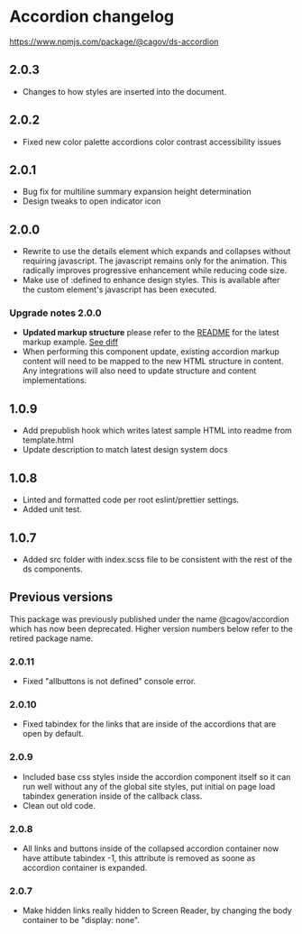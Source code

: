 # Accordion changelog

<a href="https://www.npmjs.com/package/@cagov/ds-accordion">https://www.npmjs.com/package/@cagov/ds-accordion</a>

## 2.0.3
* Changes to how styles are inserted into the document.
## 2.0.2
* Fixed new color palette accordions color contrast accessibility issues 
## 2.0.1
* Bug fix for multiline summary expansion height determination
* Design tweaks to open indicator icon
## 2.0.0
* Rewrite to use the details element which expands and collapses without requiring javascript. The javascript remains only for the animation. This radically improves progressive enhancement while reducing code size. 
* Make use of :defined to enhance design styles. This is available after the custom element's javascript has been executed.

### Upgrade notes 2.0.0
* **Updated markup structure** please refer to the [README](https://github.com/cagov/design-system/blob/main/components/accordion/README.md) for the latest markup  example. [See diff](https://github.com/cagov/design-system/pull/698/files#diff-24fcc3b7dc89f0002c127de7c93d334e359cff57a359d69d1a4a7c07002e4c9e) 
* When performing this component update, existing accordion markup content will need to be mapped to the new HTML structure in content. Any integrations will also need to update structure and content implementations. 

## 1.0.9
* Add prepublish hook which writes latest sample HTML into readme from template.html
* Update description to match latest design system docs

## 1.0.8
* Linted and formatted code per root eslint/prettier settings.
* Added unit test.

## 1.0.7
* Added src folder with index.scss file to be consistent with the rest of the ds components.

## Previous versions

This package was previously published under the name @cagov/accordion which has now been deprecated. Higher version numbers below refer to the retired package name.

### 2.0.11
* Fixed "allbuttons is not defined" console error.

### 2.0.10
* Fixed tabindex for the links that are inside of the accordions that are open by default.

### 2.0.9
* Included base css styles inside the accordion component itself so it can run well without any of the global site styles, put initial on page load tabindex generation inside of the callback class.
* Clean out old code.

### 2.0.8
* All links and buttons inside of the collapsed accordion container now have attibute tabindex -1, this attribute is removed as soone as accordion container is expanded.

### 2.0.7
* Make hidden links really hidden to Screen Reader, by changing the body container to be "display: none".
